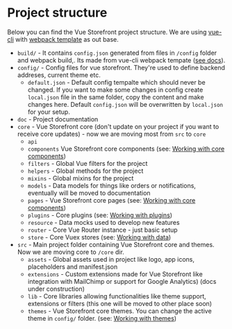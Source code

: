 # Project structure

Below you can find the Vue Storefront project structure. We are using [vue-cli](https://github.com/vuejs/vue-cli) with [webpack template](https://github.com/vuejs-templates/webpack) as out base.

* `build/` -  It contains `config.json` generated from files in `/config` folder and webpack build,. Its made from vue-cli webpack tempate ([see docs](http://vuejs-templates.github.io/webpack/structure.html)).
* `config/` - Config files for vue storefront. They're used to define backend addreses, current theme etc.
  * `default.json` - Default config tempalte which should never be changed. If you want to make some changes in config create `local.json` file in the same folder, copy the content and make changes here. Default `config.json` will be overwritten by `local.json` for your setup.
* `doc` - Project documentation
* `core` - Vue Storefront core (don't update on your project if you want to receive core updates) - now we are moving most from `src` to `core`
  * `api`
  * `components` Vue Storefront core components (see: [Working with core components](https://github.com/DivanteLtd/vue-storefront/blob/master/doc/components/Working%20with%20components.md))
  * `filters` - Global Vue filters for the project
  * `helpers` - Global methods for the project
  * `mixins` - Global mixins for the project
  * `models` - Data models for things like orders or notifications, eventually will be moved to documentation
  * `pages` - Vue Storefront core pages (see: [Working with core components](https://github.com/DivanteLtd/vue-storefront/blob/master/doc/components/Working%20with%20components.md))
  * `plugins` - Core plugins (see: [Working with plugins](https://github.com/DivanteLtd/vue-storefront/blob/master/doc/components/Working%20with%20plugins.md))
  * `resource` - Data mocks used to develop new features
  * `router` - Core Vue Router instance - just basic setup
  * `store` - Core Vuex stores (see: [Working with data](https://github.com/DivanteLtd/vue-storefront/blob/master/doc/Working%20with%20data.md))
* `src` - Main project folder containing Vue Storefront core and themes. Now we are moving core to `/core` dir.
  * `assets` - Global assets used in project like logo, app icons, placeholders and manifest.json
  * `extensions` - Custom extensions made for Vue Storefront like integration with MailChimp or support for Google Analytics) (docs under construction)
  * `lib` - Core libraries allowing functionalities like theme support, extensions or filters (this one will be moved to other place soon)
  * `themes` - Vue Storefront core themes. You can change the active theme in `config/` folder. (see: [Working with themes](https://github.com/DivanteLtd/vue-storefront/blob/master/doc/themes/Working%20with%20themes.md))
